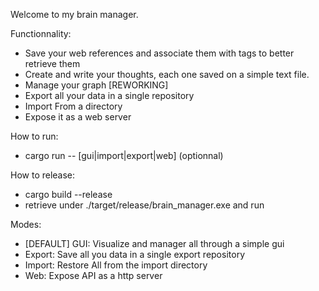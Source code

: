 Welcome to my brain manager. 

Functionnality:

- Save your web references and associate them with tags to better retrieve them
- Create and write your thoughts, each one saved on a simple text file.
- Manage your graph [REWORKING]
- Export all your data in a single repository 
- Import From a directory
- Expose it as a web server


How to run:
- cargo run -- [gui|import|export|web] (optionnal)

How to release:

- cargo build --release 
- retrieve under ./target/release/brain_manager.exe and run

Modes:
- [DEFAULT] GUI: Visualize and manager all through a simple gui 
- Export: Save all you data in a single export repository 
- Import: Restore All from the import directory 
- Web: Expose API as a http server